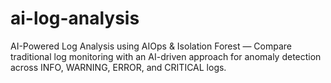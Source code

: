 # ai-log-analysis
AI-Powered Log Analysis using AIOps &amp; Isolation Forest — Compare traditional log monitoring with an AI-driven approach for anomaly detection across INFO, WARNING, ERROR, and CRITICAL logs.

